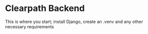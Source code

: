 # Clearpath Backend


This is where you start; install Django, create an .venv and any other necessary requirements